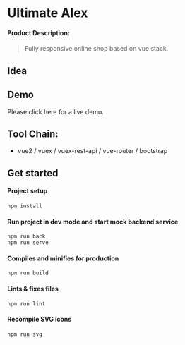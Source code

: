 # Ultimate Alex

#### Product Description:
> Fully responsive online shop based on vue stack.

## Idea


## Demo
Please click here for a live demo.

## Tool Chain:
+ vue2 / vuex / vuex-rest-api / vue-router / bootstrap


## Get started
#### Project setup
```
npm install
```
#### Run project in dev mode and start mock backend service
```
npm run back
npm run serve
```
#### Compiles and minifies for production
```
npm run build
```
#### Lints & fixes files
```
npm run lint
```

#### Recompile SVG icons
```
npm run svg
```
